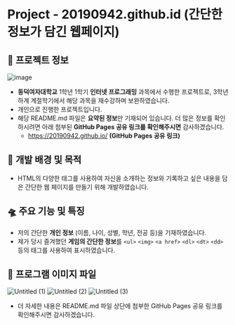 # Project - 20190942.github.id (간단한 정보가 담긴 웹페이지)

## 📌 프로젝트 정보

![image](https://github.com/BingBong1999/20190942.github.io/assets/142529694/5e4eb5c6-165a-4136-aca7-5f2870141733)

- **동덕여자대학교** 1학년 1학기 **인터넷 프로그래밍** 과목에서 수행한 프로젝트로, 3학년 하계 계절학기에서 해당 과목을 재수강하며 보완하였습니다.
- 개인으로 진행한 프로젝트입니다.
- 해당 README.md 파일은 **요약된 정보**만 기재되어 있습니다. 더 많은 정보를 확인하시려면 아래 첨부된 **GitHub Pages 공유 링크를 확인해주시면** 감사하겠습니다.
 	- https://20190942.github.io/ **(GitHub Pages 공유 링크)**

## 🚀 개발 배경 및 목적

- HTML의 다양한 태그를 사용하여 자신을 소개하는 정보와 기록하고 싶은 내용을 담은 간단한 웹 페이지를 만들기 위해 개발하였습니다.
  
## 🛸 주요 기능 및 특징

- 저의 간단한 **개인 정보** (이름, 나이, 성별, 학년, 전공 등)을 기재하였습니다.
- 제가 당시 즐겨했던 **게임의 간단한 정보**를 ```<ul>``` ```<img>``` ```<a href>``` ```<dl>``` ```<dt>``` ```<dd>``` 등의 태그를 사용하여 표시하였습니다.
  
## 🎯 프로그램 이미지 파일

![Untitled (1)](https://github.com/BingBong1999/20190942.github.io/assets/142529694/55c53903-ff33-4602-81e6-3c94d243a574)
![Untitled (2)](https://github.com/BingBong1999/20190942.github.io/assets/142529694/bed3c6c0-673e-4896-a21f-01e7e8a2d975)
![Untitled (3)](https://github.com/BingBong1999/20190942.github.io/assets/142529694/d13ee66f-2cca-4fee-b067-f4c3a09df3cf)

- 더 자세한 내용은 README.md 파일 상단에 첨부한 GitHub Pages 공유 링크를 확인해주시면 감사하겠습니다.
